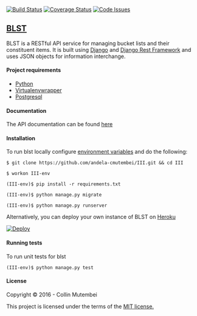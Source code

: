 [![Build Status](https://travis-ci.org/andela-cmutembei/III.svg)](https://travis-ci.org/andela-cmutembei/III)
[![Coverage Status](https://coveralls.io/repos/andela-cmutembei/III/badge.svg?branch=develop&service=github)](https://coveralls.io/github/andela-cmutembei/III?branch=develop)
[![Code Issues](https://www.quantifiedcode.com/api/v1/project/f3b027bfc00949219f46c6aa0cf5da3a/snapshot/origin:develop:HEAD/badge.svg)](https://www.quantifiedcode.com/app/project/f3b027bfc00949219f46c6aa0cf5da3a)

## [BLST](http://blst-api.herokuapp.com/)
BLST is a RESTful API service for managing bucket lists and their constituent items. It is built using [Django](https://www.djangoproject.com/) and [Django Rest Framework](http://www.django-rest-framework.org/) and uses JSON objects for information interchange.

#### Project requirements
- [Python](https://www.python.org/downloads/)
- [Virtualenvwrapper](https://virtualenvwrapper.readthedocs.org/en/latest/install.html)
- [Postgresql](http://www.postgresql.org/download/)

#### Documentation
The API documentation can be found [here](https://blst-api.herokuapp.com/docs)
#### Installation
To run blst locally configure [environment variables](https://github.com/andela-cmutembei/III/wiki) and do the following:
```shell
$ git clone https://github.com/andela-cmutembei/III.git && cd III

$ workon III-env

(III-env)$ pip install -r requirements.txt

(III-env)$ python manage.py migrate

(III-env)$ python manage.py runserver
```
Alternatively, you can deploy your own instance of BLST on [Heroku](https;//dashboard.heroku.com)

[![Deploy](https://www.herokucdn.com/deploy/button.svg)](https://heroku.com/deploy?template=https://github.com/andela-cmutembei/III/tree/develop)

#### Running tests
To run unit tests for blst
```shell
(III-env)$ python manage.py test
```
#### License
Copyright &copy; 2016 - Collin Mutembei

This project is licensed under the terms of the [MIT license.](https://github.com/andela-cmutembei/III/blob/develop/LICENSE)
